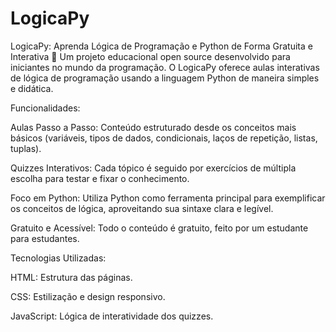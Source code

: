 # LogicaPy

LogicaPy: Aprenda Lógica de Programação e Python de Forma Gratuita e Interativa 🐍
Um projeto educacional open source desenvolvido para iniciantes no mundo da programação. O LogicaPy oferece aulas interativas de lógica de programação usando a linguagem Python de maneira simples e didática.

Funcionalidades:

Aulas Passo a Passo: Conteúdo estruturado desde os conceitos mais básicos (variáveis, tipos de dados, condicionais, laços de repetição, listas, tuplas).

Quizzes Interativos: Cada tópico é seguido por exercícios de múltipla escolha para testar e fixar o conhecimento.

Foco em Python: Utiliza Python como ferramenta principal para exemplificar os conceitos de lógica, aproveitando sua sintaxe clara e legível.

Gratuito e Acessível: Todo o conteúdo é gratuito, feito por um estudante para estudantes.

Tecnologias Utilizadas:

HTML: Estrutura das páginas.

CSS: Estilização e design responsivo.

JavaScript: Lógica de interatividade dos quizzes.
